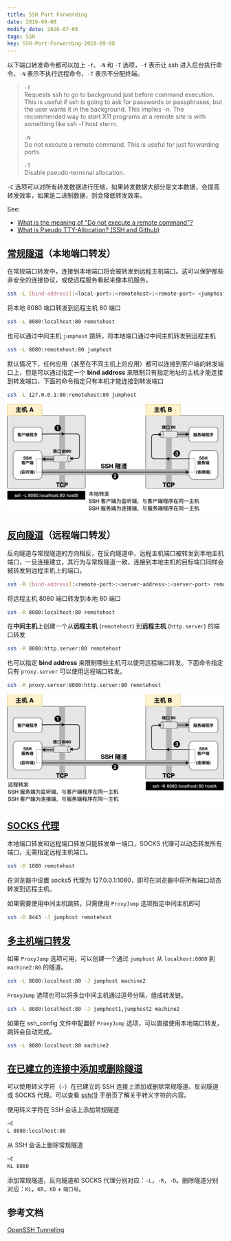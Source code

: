 ```yaml
---
title: SSH Port Forwarding
date: 2018-09-08
modify_date: 2020-07-08
tags: SSH
key: SSH-Port-Forwarding-2018-09-08
---
```


以下端口转发命令都可以加上 `-f`、`-N` 和 `-T` 选项，`-f` 表示让 ssh 进入后台执行命令，`-N` 表示不执行远程命令，`-T` 表示不分配终端。

> `-f`  
> Requests ssh to go to background just before command execution.  This is useful if ssh is going to ask for passwords or passphrases, but the user wants it in the background.  This implies -n.  The recommended way to start X11 programs at a remote site is with something like ssh -f host xterm.
>
> `-N`  
> Do not execute a remote command.  This is useful for just forwarding ports.
>
> `-T`  
> Disable pseudo-terminal allocation.

`-C` 选项可以对所有转发数据进行压缩，如果转发数据大部分是文本数据，会提高转发效率，如果是二进制数据，则会降低转发效率。

See:

- [What is the meaning of "Do not execute a remote command"?](https://unix.stackexchange.com/questions/636167/what-is-the-meaning-of-do-not-execute-a-remote-command)
- [What is Pseudo TTY-Allocation? (SSH and Github)](https://stackoverflow.com/questions/17900760/what-is-pseudo-tty-allocation-ssh-and-github)
<!--more-->

## [常规隧道][Tunneling]（本地端口转发）

在常规端口转发中，连接到本地端口将会被转发到远程主机端口。这可以保护那些非安全的连接协议，或使远程服务看起来像本机服务。

```bash
ssh -L [bind-address]:<local-port>:<remotehost>:<remote-port> <jumphost>
```

将本地 8080 端口转发到远程主机 80 端口

```bash
ssh -L 8080:localhost:80 remotehost
```

也可以通过中间主机 `jumphost` 跳转，将本地端口通过中间主机转发到远程主机

```bash
ssh -L 8080:remotehost:80 jumphost
```

默认情况下，任何应用（甚至在不同主机上的应用）都可以连接到客户端的转发端口上，但是可以通过指定一个 **bind address** 来限制只有指定地址的主机才能连接到转发端口，下面的命令指定只有本机才能连接到转发端口

```bash
ssh -L 127.0.0.1:80:remotehost:80 jumphost
```

![Local Port Forwarding](/assets/images/ssh/SSH_Local_Port_Forwarding.png)

## [反向隧道][Reverse Tunneling]（远程端口转发）

反向隧道与常规隧道的方向相反，在反向隧道中，远程主机端口被转发到本地主机端口，一旦连接建立，其行为与常规隧道一致，连接到本地主机的目标端口同样会被转发到远程主机上的端口。

```bash
ssh -R [bind-address]:<remote-port>:<server-address>:<server-port> remotehost
```

将远程主机 8080 端口转发到本地 80 端口

```bash
ssh -R 8080:localhost:80 remotehost
```

在**中间主机**上创建一个从**远程主机** (`remotehost`) 到**远程主机** (`http.server`) 的端口转发

```bash
ssh -R 8080:http.server:80 remotehost
```

也可以指定 **bind address** 来限制哪些主机可以使用远程端口转发。下面命令指定只有 `proxy.server` 可以使用远程端口转发。

```bash
ssh -R proxy.server:8080:http.server:80 remotehost
```

![Remote Port Forwarding](/assets/images/ssh/SSH_Remote_Port_Forwarding.png)

## [SOCKS 代理][SOCKS Proxy]

本地端口转发和远程端口转发只能转发单一端口，SOCKS 代理可以动态转发所有端口，无需指定远程主机端口。

```bash
ssh -D 1080 remotehost
```

在浏览器中设置 socks5 代理为 127.0.0.1:1080，即可在浏览器中将所有端口动态转发到远程主机。

如果需要使用中间主机跳转，只需使用 `ProxyJump` 选项指定中间主机即可

```bash
ssh -D 8443 -J jumphost remotehost
```

## [多主机端口转发]

如果 `ProxyJump` 选项可用，可以创建一个通过 `jumphost` 从 `localhost:8080` 到 `machine2:80` 的隧道。

```bash
ssh -L 8080:localhost:80 -J jumphost machine2
```

`ProxyJump` 选项也可以将多台中间主机通过逗号分隔，组成转发链。

```bash
ssh -L 8080:localhost:80 -J jumphost1,jumphost2 machine2
```

如果在 ssh_config 文件中配置好 `ProxyJump` 选项，可以直接使用本地端口转发，跳转会自动完成。

```bash
ssh -L 8080:localhost:80 machine2
```

## [在已建立的连接中添加或删除隧道]

可以使用转义字符（`~`）在已建立的 SSH 连接上添加或删除常规隧道、反向隧道或 SOCKS 代理。可以查看 [ssh(1)] 手册页了解关于转义字符的内容。

使用转义字符在 SSH 会话上添加常规隧道

```bash
~C
L 8080:localhost:80
```

从 SSH 会话上删除常规隧道

```bash
~C
KL 8080
```

添加常规隧道，反向隧道和 SOCKS 代理分别对应：`-L`，`-R`，`-D`。删除隧道分别对应：`KL`，`KR`，`KD` + `端口号`。

## 参考文档

[OpenSSH Tunneling](https://en.wikibooks.org/wiki/OpenSSH/Cookbook/Tunnels)

[Tunneling]: https://en.wikibooks.org/wiki/OpenSSH/Cookbook/Tunnels#Tunneling
[Reverse Tunneling]: https://en.wikibooks.org/wiki/OpenSSH/Cookbook/Tunnels#Reverse_Tunneling
[SOCKS Proxy]: https://en.wikibooks.org/wiki/OpenSSH/Cookbook/Proxies_and_jumphosts#SOCKS_Proxy
[多主机端口转发]: https://en.wikibooks.org/wiki/OpenSSH/Cookbook/Proxies_and_jumphosts#Port_Forwarding_Through_One_or_More_Intermediate_Hosts
[在已建立的连接中添加或删除隧道]: https://en.wikibooks.org/wiki/OpenSSH/Cookbook/Tunnels#Adding_or_Removing_Tunnels_within_an_Established_Connection
[ssh(1)]: https://man.openbsd.org/ssh